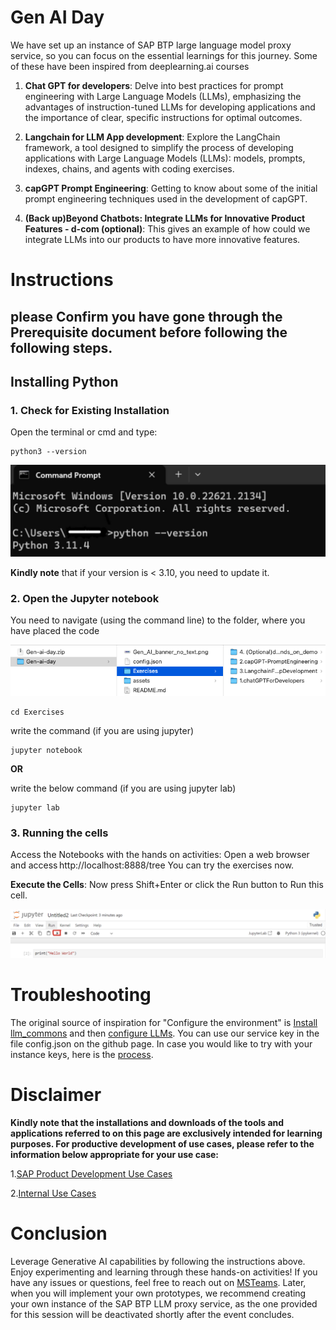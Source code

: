 # Gen AI Day

We have set up an instance of SAP BTP large language model proxy service, so you can focus on the essential learnings for this journey. Some of these have been inspired from deeplearning.ai courses

 1. **Chat GPT for developers**: Delve into best practices for prompt engineering with Large Language Models (LLMs), emphasizing the advantages of instruction-tuned LLMs for developing applications and the importance of clear, specific instructions for optimal outcomes.

4. **Langchain for LLM  App development**: Explore the LangChain framework, a tool designed to simplify the process of developing applications with Large Language Models (LLMs): models, prompts, indexes, chains, and agents with coding exercises.

5. **capGPT Prompt Engineering**: Getting to know about some of the initial prompt engineering techniques used in the development of capGPT.

6. **(Back up)Beyond Chatbots: Integrate LLMs for Innovative Product Features - d-com (optional)**: This gives an example of how could we integrate LLMs into our products to have more innovative features.


# Instructions 
## please Confirm you have gone through the Prerequisite document before following the following steps.

## **Installing Python** 

### 1. **Check for Existing Installation** 
Open the terminal or cmd and type: 
``` 
python3 --version 
``` 

![image](assets/PythonVersion.png)

**Kindly note** that if your version is < 3.10, you need to update it.


### 2. **Open the Jupyter notebook** 
   
   You need to navigate (using the command line) to the folder, where you have placed the code
   
![image](assets/setUpFolder.png)

```
cd Exercises    
```
write the command (if you are using jupyter)
```
jupyter notebook
```

**OR**

write the below command (if you are using jupyter lab)
	
```
jupyter lab
```

### 3. **Running the cells** 

Access the Notebooks with the hands on activities: Open a web browser and access http://localhost:8888/tree 
You can try the exercises now.

**Execute the Cells**: Now press Shift+Enter or click the Run button to Run this cell.

![image](assets/JupyterCell.png)


# Troubleshooting 

The original source of inspiration for "Configure the environment" is [Install llm_commons](https://github.tools.sap/AI-Playground-Projects/llm-commons)
and then [configure LLMs](https://github.tools.sap/AI-Playground-Projects/llm-commons/tree/main/docs/btp_llm). You can use our service key in the
file config.json on the github page. In case you would like to try with your instance keys, here is the [process](https://github.tools.sap/I057149/azure-openai-service#to-use-this-service-in-your-application-follow-these-steps).

# Disclaimer

**Kindly note that the installations and downloads of the tools and applications referred to on this page are exclusively intended for learning purposes. For productive development of use cases, please refer to the information below appropriate for your use case:**
	
1.[SAP Product Development Use Cases](https://workzone.one.int.sap/site#workzone-home&/groups/keCuBI5DeVY8ywOSb8UHHa/overview_page/gj3GDUtNun86VWwHld3kpo)
	
2.[Internal Use Cases](https://sap.sharepoint.com/sites/205734/SitePages/DAB-AI-Factory.aspx)

# Conclusion 

Leverage Generative AI capabilities by following the instructions above. Enjoy experimenting and learning through these hands-on activities! If you have any issues or questions, feel free to reach out on [MSTeams](https://teams.microsoft.com/l/team/19%3aMmWA1zTKeImXEjzFo12zEsISMmW8M-u2_R8UcaGPsr81%40thread.tacv2/conversations?groupId=71379ecd-2fbf-4a63-a3b6-c5c2d82e8bf3&tenantId=42f7676c-f455-423c-82f6-dc2d99791af7). Later, when you will implement your own prototypes, we recommend creating your own instance of the SAP BTP LLM proxy service, as the one provided for this session will be deactivated shortly after the event concludes. 

 
